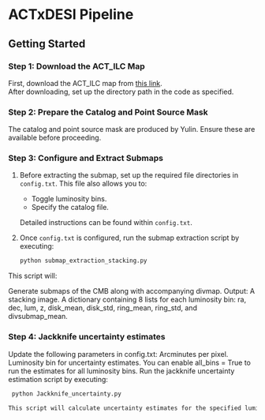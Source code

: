 # ACTxDESI Pipeline

## Getting Started

### Step 1: Download the ACT_ILC Map
First, download the ACT_ILC map from [this link](#).  
After downloading, set up the directory path in the code as specified.

### Step 2: Prepare the Catalog and Point Source Mask
The catalog and point source mask are produced by Yulin. Ensure these are available before proceeding.

### Step 3: Configure and Extract Submaps
1. Before extracting the submap, set up the required file directories in `config.txt`. This file also allows you to:
   - Toggle luminosity bins.
   - Specify the catalog file.
   
   Detailed instructions can be found within `config.txt`.

2. Once `config.txt` is configured, run the submap extraction script by executing:

   ```bash
   python submap_extraction_stacking.py

This script will:

Generate submaps of the CMB along with accompanying divmap.
Output:
A stacking image.
A dictionary containing 8 lists for each luminosity bin: ra, dec, lum, z, disk_mean, disk_std, ring_mean, ring_std, and divsubmap_mean.

### Step 4: Jackknife uncertainty estimates

Update the following parameters in config.txt:
Arcminutes per pixel.
Luminosity bin for uncertainty estimates.
You can enable all_bins = True to run the estimates for all luminosity bins.
Run the jackknife uncertainty estimation script by executing:

   ```bash
    python Jackknife_uncertainty.py

This script will calculate uncertainty estimates for the specified luminosity bins.
